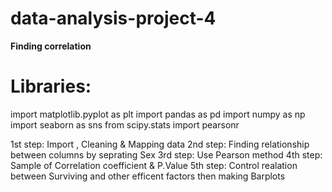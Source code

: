 # data-analysis-project-4
**Finding correlation**
# Libraries:
  import matplotlib.pyplot as plt
  import pandas as pd
  import numpy as np
  import seaborn as sns
  from scipy.stats import pearsonr

1st step: Import , Cleaning & Mapping data
2nd step: Finding relationship between columns by seprating Sex 
3rd step: Use Pearson method
4th step: Sample of Correlation coefficient & P.Value
5th step: Control realation between Surviving and other efficent factors then making Barplots 
